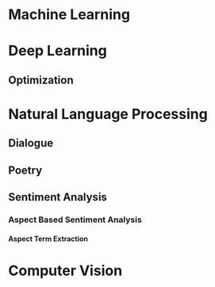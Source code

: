 # Machine Learning

# Deep Learning

## Optimization

# Natural Language Processing

## Dialogue

## Poetry

## Sentiment Analysis

### Aspect Based Sentiment Analysis

#### Aspect Term Extraction

# Computer Vision